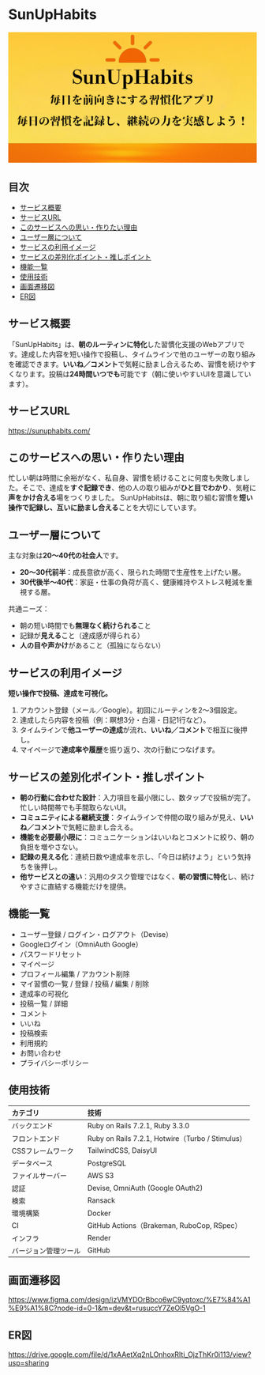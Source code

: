 # SunUpHabits

![OGP](app/assets/images/ogp.png)

## 目次
- [サービス概要](#サービス概要)
- [サービスURL](#サービスurl)
- [このサービスへの思い・作りたい理由](#このサービスへの思い・作りたい理由)
- [ユーザー層について](#ユーザー層について)
- [サービスの利用イメージ](#サービスの利用イメージ)
- [サービスの差別化ポイント・推しポイント](#サービスの差別化ポイント・推しポイント)
- [機能一覧](#機能一覧)
- [使用技術](#使用技術)
- [画面遷移図](#画面遷移図)
- [ER図](#er図)

## サービス概要
「SunUpHabits」は、**朝のルーティンに特化**した習慣化支援のWebアプリです。達成した内容を短い操作で投稿し、タイムラインで他のユーザーの取り組みを確認できます。**いいね／コメント**で気軽に励まし合えるため、習慣を続けやすくなります。投稿は**24時間いつでも**可能です（朝に使いやすいUIを意識しています）。

## サービスURL
https://sunuphabits.com/

## このサービスへの思い・作りたい理由
忙しい朝は時間に余裕がなく、私自身、習慣を続けることに何度も失敗しました。そこで、達成を**すぐ記録でき**、他の人の取り組みが**ひと目でわかり**、気軽に**声をかけ合える**場をつくりました。
SunUpHabitsは、朝に取り組む習慣を**短い操作で記録し、互いに励まし合える**ことを大切にしています。

## ユーザー層について
主な対象は**20〜40代の社会人**です。

- **20〜30代前半**：成長意欲が高く、限られた時間で生産性を上げたい層。
- **30代後半〜40代**：家庭・仕事の負荷が高く、健康維持やストレス軽減を重視する層。

共通ニーズ：
- 朝の短い時間でも**無理なく続けられる**こと
- 記録が**見える**こと（達成感が得られる）
- **人の目や声かけ**があること（孤独にならない）

## サービスの利用イメージ
**短い操作で投稿、達成を可視化。**

1. アカウント登録（メール／Google）。初回にルーティンを2〜3個設定。
2. 達成したら内容を投稿（例：瞑想3分・白湯・日記1行など）。
3. タイムラインで**他ユーザーの達成**が流れ、**いいね／コメント**で相互に後押し。
4. マイページで**達成率や履歴**を振り返り、次の行動につなげます。

## サービスの差別化ポイント・推しポイント
- **朝の行動に合わせた設計**：入力項目を最小限にし、数タップで投稿が完了。忙しい時間帯でも手間取らないUI。
- **コミュニティによる継続支援**：タイムラインで仲間の取り組みが見え、**いいね／コメント**で気軽に励まし合える。
- **機能を必要最小限に**：コミュニケーションはいいねとコメントに絞り、朝の負担を増やさない。
- **記録の見える化**：連続日数や達成率を示し、「今日は続けよう」という気持ちを後押し。
- **他サービスとの違い**：汎用のタスク管理ではなく、**朝の習慣に特化**し、続けやすさに直結する機能だけを提供。

## 機能一覧
- ユーザー登録 / ログイン・ログアウト（Devise）
- Googleログイン（OmniAuth Google）
- パスワードリセット
- マイページ
- プロフィール編集 / アカウント削除
- マイ習慣の一覧 / 登録 / 投稿 / 編集 / 削除
- 達成率の可視化
- 投稿一覧 / 詳細
- コメント
- いいね
- 投稿検索
- 利用規約
- お問い合わせ
- プライバシーポリシー

## 使用技術

| カテゴリ | 技術 |
| :--- | :--- |
| バックエンド | Ruby on Rails 7.2.1, Ruby 3.3.0 |
| フロントエンド | Ruby on Rails 7.2.1, Hotwire（Turbo / Stimulus） |
| CSSフレームワーク | TailwindCSS, DaisyUI |
| データベース | PostgreSQL |
| ファイルサーバー | AWS S3 |
| 認証 | Devise, OmniAuth (Google OAuth2) |
| 検索 | Ransack |
| 環境構築 | Docker |
| CI | GitHub Actions（Brakeman, RuboCop, RSpec） |
| インフラ | Render |
| バージョン管理ツール | GitHub |

## 画面遷移図
https://www.figma.com/design/izVMYDOrBbco6wC9yqtoxc/%E7%84%A1%E9%A1%8C?node-id=0-1&m=dev&t=rusuccY7ZeOl5VgO-1

## ER図
https://drive.google.com/file/d/1xAAetXq2nLOnhoxRIti_OjzThKr0i113/view?usp=sharing